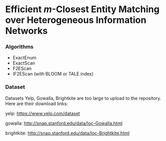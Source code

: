 # Efficient *m*-Closest Entity Matching over Heterogeneous Information Networks



### Algorithms

- ExactEnum
- ExactScan
- F2EScan
- IF2EScan (with BLOOM or TALE index)


### Dataset

Datasets Yelp, Gowalla, Brightkite are too large to upload to the repository. Here are their download links:

yelp: https://www.yelp.com/dataset

gowalla: http://snap.stanford.edu/data/loc-Gowalla.html

brightkite: http://snap.stanford.edu/data/loc-Brightkite.html
